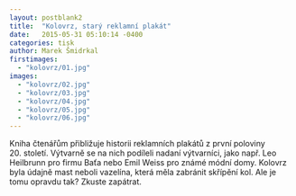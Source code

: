 ```yaml
---
layout: postblank2
title:  "Kolovrz, starý reklamní plakát"
date:   2015-05-31 05:10:14 -0400
categories: tisk
author: Marek Šmidrkal
firstimages:
  - "kolovrz/01.jpg"
images:
  - "kolovrz/02.jpg"
  - "kolovrz/03.jpg"
  - "kolovrz/04.jpg"
  - "kolovrz/05.jpg"
  - "kolovrz/06.jpg"
---
```

Kniha čtenářům přibližuje historii reklamních plakátů z první poloviny 20.&nbsp;století. Výtvarně se na nich podíleli nadaní výtvarníci, jako např. Leo Heilbrunn pro firmu Baťa nebo Emil Weiss pro známé módní domy. Kolovrz byla údajně mast neboli vazelína, která měla zabránit skřípění kol. Ale je tomu opravdu tak? Zkuste zapátrat.
